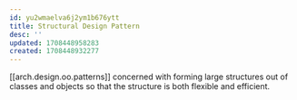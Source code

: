 ```yaml
---
id: yu2wmaelva6j2ym1b676ytt
title: Structural Design Pattern
desc: ''
updated: 1708448958283
created: 1708448932277
---
```


[[arch.design.oo.patterns]] concerned with forming large structures out of classes and objects so that the structure is both flexible and efficient.